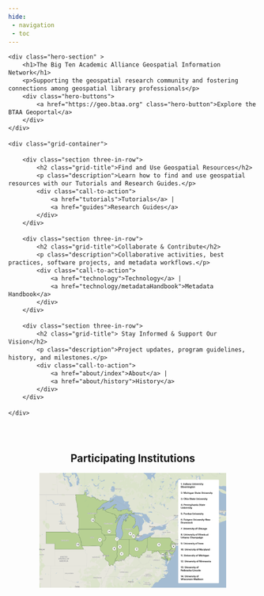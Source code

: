 ```yaml
---
hide:
 - navigation
 - toc
---
```


<body>

	<div class="hero-section" >
	    <h1>The Big Ten Academic Alliance Geospatial Information Network</h1>
	    <p>Supporting the geospatial research community and fostering connections among geospatial library professionals</p>
	    <div class="hero-buttons">
	        <a href="https://geo.btaa.org" class="hero-button">Explore the BTAA Geoportal</a>
	    </div>
	</div>

    <div class="grid-container">
    
        <div class="section three-in-row">
            <h2 class="grid-title">Find and Use Geospatial Resources</h2>
            <p class="description">Learn how to find and use geospatial resources with our Tutorials and Research Guides.</p>
            <div class="call-to-action">
                <a href="tutorials">Tutorials</a> |
                <a href="guides">Research Guides</a>
            </div>
    	</div>
        
        <div class="section three-in-row">
            <h2 class="grid-title">Collaborate & Contribute</h2>
            <p class="description">Collaborative activities, best practices, software projects, and metadata workflows.</p>
            <div class="call-to-action">
                <a href="technology">Technology</a> |
                <a href="technology/metadataHandbook">Metadata Handbook</a>
            </div>
        </div>
        
        <div class="section three-in-row">
            <h2 class="grid-title"> Stay Informed & Support Our Vision</h2>
            <p class="description">Project updates, program guidelines, history, and milestones.</p>
            <div class="call-to-action">
                <a href="about/index">About</a> |
                <a href="about/history">History</a>
            </div>
        </div>
        
    </div>
    
<div style="text-align: center; padding-top:2em;">
<h2>Participating Institutions</h2>
    
<img src="images/BTAA-GIN-institutions.png" alt="Map of participating institutions" width= "75%">

</div>
  
</body>
</html>




